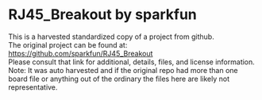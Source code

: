 
# RJ45_Breakout by sparkfun  
This is a harvested standardized copy of a project from github.  
The original project can be found at:  
https://github.com/sparkfun/RJ45_Breakout  
Please consult that link for additional, details, files, and license information.  
Note: It was auto harvested and if the original repo had more than one board file or anything out of the ordinary the files here are likely not representative.  
    